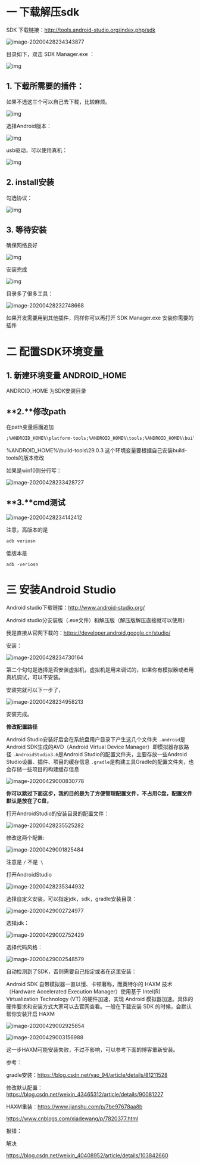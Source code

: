 # 一 下载解压sdk

SDK 下载链接：http://tools.android-studio.org/index.php/sdk

![image-20200428234343877](C:\Users\Administrator\AppData\Roaming\Typora\typora-user-images\image-20200428234343877.png)

目录如下，双击 SDK Manager.exe ：

![img](F:/%E6%9C%89%E9%81%93%E4%BA%91%E6%96%87%E4%BB%B6/huangyongwen0306@163.com%281%29/e4821efbb2204ef39d693c2252b03a3e/clipboard.png)

## 1. 下载所需要的插件：

如果不选这三个可以自己去下载，比较麻烦。

![img](F:/%E6%9C%89%E9%81%93%E4%BA%91%E6%96%87%E4%BB%B6/huangyongwen0306@163.com%281%29/d394e0a91e114e44b472b6e3785e25b0/clipboard.png)

选择Android版本：

![img](F:/%E6%9C%89%E9%81%93%E4%BA%91%E6%96%87%E4%BB%B6/huangyongwen0306@163.com%281%29/0bfd96451fa94ae095048ade46857c8e/clipboard.png)

usb驱动，可以使用真机：

![img](F:/%E6%9C%89%E9%81%93%E4%BA%91%E6%96%87%E4%BB%B6/huangyongwen0306@163.com%281%29/d7a84f36703048f9888f1daa6c1d4812/clipboard.png)

## 2. install安装

勾选协议：

![img](F:/%E6%9C%89%E9%81%93%E4%BA%91%E6%96%87%E4%BB%B6/huangyongwen0306@163.com%281%29/72b487e086844b57b10e0ca9c9331f61/clipboard.png)

## **3. 等待安装**

确保网络良好

![img](F:/%E6%9C%89%E9%81%93%E4%BA%91%E6%96%87%E4%BB%B6/huangyongwen0306@163.com%281%29/4166c45e12b14ca09be353d4e291a293/clipboard.png)

安装完成

![img](file:///F:/%E6%9C%89%E9%81%93%E4%BA%91%E6%96%87%E4%BB%B6/huangyongwen0306@163.com%281%29/469abd1f92914760a4ae4e911a0ffa17/clipboard.png)

目录多了很多工具：

![image-20200428232748668](C:\Users\Administrator\AppData\Roaming\Typora\typora-user-images\image-20200428232748668.png)

如果开发需要用到其他插件，同样你可以再打开 SDK Manager.exe 安装你需要的插件



# 二 配置SDK环境变量

## **1. 新建环境变量 ANDROID_HOME**

ANDROID_HOME 为SDK安装目录

## **2.**修改path 

在path变量后面追加

```xml
;%ANDROID_HOME%\platform-tools;%ANDROID_HOME%\tools;%ANDROID_HOME%\build-tools\29.0.3
```

%ANDROID_HOME%\build-tools\29.0.3 这个环境变量要根据自己安装build-tools的版本修改

如果是win10则分行写：

![image-20200428233428727](C:\Users\Administrator\AppData\Roaming\Typora\typora-user-images\image-20200428233428727.png)

## **3.**cmd测试

![image-20200428234142412](C:\Users\Administrator\AppData\Roaming\Typora\typora-user-images\image-20200428234142412.png)

注意，高版本的是 

```c
adb veriosn
```

低版本是

```
adb -veriosn
```



# 三 安装Android Studio

Android studio下载链接：http://www.android-studio.org/

Android studio分安装版（.exe文件）和解压版（解压版解压直接就可以使用）

我是直接从官网下载的：https://developer.android.google.cn/studio/

安装：

![image-20200428234730164](C:\Users\Administrator\AppData\Roaming\Typora\typora-user-images\image-20200428234730164.png)

第二个勾勾是选择是否安装虚拟机，虚拟机是用来调试的，如果你有模拟器或者用真机调试，可以不安装。

安装完就可以下一步了，

![image-20200428234958213](C:\Users\Administrator\AppData\Roaming\Typora\typora-user-images\image-20200428234958213.png)

安装完成。

**修改配置路径**

Android Studio安装好后会在系统盘用户目录下产生这几个文件夹
`.android`是Android SDK生成的AVD（Android Virtual Device Manager）即模拟器存放路径
`.AndroidStudio3.6`是Android Studio的配置文件夹，主要存放一些Android Studio设置、插件、项目的缓存信息
`.gradle`是构建工具Gradle的配置文件夹，也会存储一些项目的构建缓存信息





![image-20200429000830778](C:\Users\Administrator\AppData\Roaming\Typora\typora-user-images\image-20200429000830778.png)



**你可以跳过下面这步，我的目的是为了方便管理配置文件，不占用C盘，配置文件默认是放在了C盘，**

打开AndroidStudio的安装目录的配置文件：

![image-20200428235525282](C:\Users\Administrator\AppData\Roaming\Typora\typora-user-images\image-20200428235525282.png)

修改这两个配置:

![image-20200429001825484](C:\Users\Administrator\AppData\Roaming\Typora\typora-user-images\image-20200429001825484.png)

注意是 `/` 不是` \`





打开AndroidStudio 

![image-20200428235344932](C:\Users\Administrator\AppData\Roaming\Typora\typora-user-images\image-20200428235344932.png)

选择自定义安装，可以指定jdk，sdk，gradle安装目录：

![image-20200429002724977](C:\Users\Administrator\AppData\Roaming\Typora\typora-user-images\image-20200429002724977.png)

选择jdk：

![image-20200429002752429](C:\Users\Administrator\AppData\Roaming\Typora\typora-user-images\image-20200429002752429.png)

选择代码风格：

![image-20200429002548579](C:\Users\Administrator\AppData\Roaming\Typora\typora-user-images\image-20200429002548579.png)

自动检测到了SDK，否则需要自己指定或者在这里安装：

Android SDK 自带模拟器一直以慢、卡顿著称，而英特尔的 HAXM 技术（Hardware Accelerated Execution Manager）使用基于 Intel(R) Virtualization Technology (VT) 的硬件加速，实现 Android 模拟器加速。具体的硬件要求和安装方式大家可以去官网查看。一般在下载安装 SDK 的时候，会默认帮你安装开启 HAXM



![image-20200429002925854](C:\Users\Administrator\AppData\Roaming\Typora\typora-user-images\image-20200429002925854.png)



![image-20200429003156988](C:\Users\Administrator\AppData\Roaming\Typora\typora-user-images\image-20200429003156988.png)

这一步HAXM可能安装失败，不过不影响，可以参考下面的博客重新安装。



参考：

gradle安装：https://blog.csdn.net/yao_94/article/details/81211528

修改默认配置：https://blog.csdn.net/weixin_43465312/article/details/90081227

HAXM重装：https://www.jianshu.com/p/7be97678aa8b

https://www.cnblogs.com/xiadewang/p/7820377.html





报错：

解决

https://blog.csdn.net/weixin_40408952/article/details/103842660